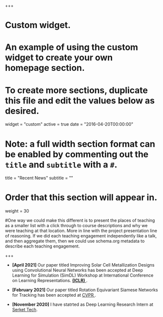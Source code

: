 +++
# Custom widget.
# An example of using the custom widget to create your own homepage section.
# To create more sections, duplicate this file and edit the values below as desired.
widget = "custom"
active = true
date = "2016-04-20T00:00:00"

# Note: a full width section format can be enabled by commenting out the `title` and `subtitle` with a `#`.
title = "Recent News"
subtitle = ""


# Order that this section will appear in.
weight = 30

#One way we could make this different is to present the places of teaching as a smaller list with a click through to course descriptions and why we were teaching at that location. More in line with the project presentation line of reasoning. If we did each teaching engagement independently like a talk, and then aggregate them, then we could use schema.org metadata to describe each teaching engagement.

+++
+ **[April 2021]** Our paper titled Improving Solar Cell Metallization Designs using Convolutional Neural Networks has been accepted at Deep Learning for Simulation (SimDL) Workshop at International Conference on Learning Representations. <a href = "https://simdl.github.io/">**(ICLR)** </a>.

+ **[February 2021]** Our paper titled Rotation Equivariant Siamese Networks for Tracking has been accepted at <a href = "https://arxiv.org/pdf/2012.13078.pdf"> CVPR </a>.

+ **[November 2020]** I have statrted as Deep Learning Research Intern at <a href = "https://www.serket-tech.com/"> Serket Tech</a>.
